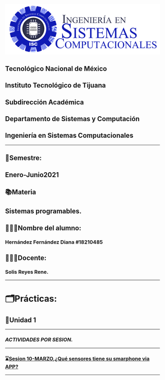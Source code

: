 ![](IMAGES/isclogo.png)


##    Tecnológico Nacional de México

##  Instituto Tecnológico de Tijuana
##       Subdirección Académica
## Departamento de Sistemas y Computación
## Ingeniería en Sistemas Computacionales

___

## 📅**Semestre:** 
## Enero-Junio2021
## 📚**Materia**
## Sistemas programables.
## 👩🏻‍💻**Nombre del alumno:**
###  Hernández Fernández Diana   #18210485
## 👨🏻‍🏫**Docente:**
### Solis Reyes Rene.
___

# 🗂️**Prácticas:**
## 📂**Unidad 1**
___

### ***ACTIVIDADES POR SESION.***
---
 ###  ⌛️[Sesion 10-MARZO,¿Qué sensores tiene su smarphone via APP?](https://github.com/DianaHFer/Sistemas-Programables/blob/main/Sesiones/Sesion10032021-Sensor-APP.md)

---
